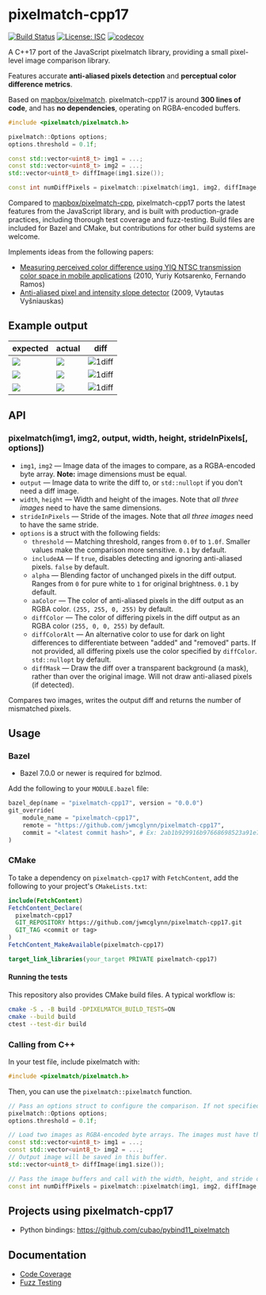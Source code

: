 # pixelmatch-cpp17

[![Build Status](https://github.com/jwmcglynn/pixelmatch-cpp17/actions/workflows/main.yml/badge.svg?branch=main)](https://github.com/jwmcglynn/pixelmatch-cpp17/actions/workflows/main.yml) [![License: ISC](https://img.shields.io/badge/License-ISC-blue.svg)](https://opensource.org/licenses/ISC) [![codecov](https://codecov.io/gh/jwmcglynn/pixelmatch-cpp17/branch/main/graph/badge.svg?token=0XMUH3F0RD)](https://codecov.io/gh/jwmcglynn/pixelmatch-cpp17)

A C++17 port of the JavaScript pixelmatch library, providing a small pixel-level image comparison library.

Features accurate **anti-aliased pixels detection** and **perceptual color difference metrics**.

Based on [mapbox/pixelmatch](https://github.com/mapbox/pixelmatch).  pixelmatch-cpp17 is around **300 lines of code**, and has **no dependencies**, operating on RGBA-encoded buffers.


```cpp
#include <pixelmatch/pixelmatch.h>

pixelmatch::Options options;
options.threshold = 0.1f;

const std::vector<uint8_t> img1 = ...;
const std::vector<uint8_t> img2 = ...;
std::vector<uint8_t> diffImage(img1.size());

const int numDiffPixels = pixelmatch::pixelmatch(img1, img2, diffImage, width, height, stride, options);
```

Compared to [mapbox/pixelmatch-cpp](https://github.com/mapbox/pixelmatch-cpp), pixelmatch-cpp17 ports the latest features from the JavaScript library, and is built with production-grade practices, including thorough test coverage and fuzz-testing.  Build files are included for Bazel and CMake, but contributions for other build systems are welcome.

Implements ideas from the following papers:

- [Measuring perceived color difference using YIQ NTSC transmission color space in mobile applications](http://www.progmat.uaem.mx:8080/artVol2Num2/Articulo3Vol2Num2.pdf) (2010, Yuriy Kotsarenko, Fernando Ramos)
- [Anti-aliased pixel and intensity slope detector](https://www.researchgate.net/publication/234126755_Anti-aliased_Pixel_and_Intensity_Slope_Detector) (2009, Vytautas Vyšniauskas)

## Example output

| expected | actual | diff |
| --- | --- | --- |
| ![](tests/testdata/4a.png) | ![](tests/testdata/4b.png) | ![1diff](tests/testdata/4diff.png) |
| ![](tests/testdata/3a.png) | ![](tests/testdata/3b.png) | ![1diff](tests/testdata/3diff.png) |
| ![](tests/testdata/6a.png) | ![](tests/testdata/6b.png) | ![1diff](tests/testdata/6diff.png) |

## API

### pixelmatch(img1, img2, output, width, height, strideInPixels[, options])

- `img1`, `img2` — Image data of the images to compare, as a RGBA-encoded byte array. **Note:** image dimensions must be equal.
- `output` — Image data to write the diff to, or `std::nullopt` if you don't need a diff image.
- `width`, `height` — Width and height of the images. Note that _all three images_ need to have the same dimensions.
- `strideInPixels` — Stride of the images. Note that _all three images_ need to have the same stride.
- `options` is a struct with the following fields:
  - `threshold` — Matching threshold, ranges from `0.0f` to `1.0f`. Smaller values make the comparison more sensitive. `0.1` by default.
  - `includeAA` — If `true`, disables detecting and ignoring anti-aliased pixels. `false` by default.
  - `alpha` — Blending factor of unchanged pixels in the diff output. Ranges from `0` for pure white to `1` for original brightness. `0.1` by default.
  - `aaColor` — The color of anti-aliased pixels in the diff output as an RGBA color. `(255, 255, 0, 255)` by default.
  - `diffColor` — The color of differing pixels in the diff output as an RGBA color `(255, 0, 0, 255)` by default.
  - `diffColorAlt` — An alternative color to use for dark on light differences to differentiate between "added" and "removed" parts. If not provided, all differing pixels use the color specified by `diffColor`. `std::nullopt` by default.
  - `diffMask` — Draw the diff over a transparent background (a mask), rather than over the original image. Will not draw anti-aliased pixels (if detected).

Compares two images, writes the output diff and returns the number of mismatched pixels.

## Usage

### Bazel

- Bazel 7.0.0 or newer is required for bzlmod.

Add the following to your `MODULE.bazel` file:

```py
bazel_dep(name = "pixelmatch-cpp17", version = "0.0.0")
git_override(
    module_name = "pixelmatch-cpp17",
    remote = "https://github.com/jwmcglynn/pixelmatch-cpp17",
    commit = "<latest commit hash>", # Ex: 2ab1b929916b97668698523a91e752413d01939c
)
```

### CMake

To take a dependency on `pixelmatch-cpp17` with `FetchContent`, add the following
to your project's `CMakeLists.txt`:

```cmake
include(FetchContent)
FetchContent_Declare(
  pixelmatch-cpp17
  GIT_REPOSITORY https://github.com/jwmcglynn/pixelmatch-cpp17.git
  GIT_TAG <commit or tag>
)
FetchContent_MakeAvailable(pixelmatch-cpp17)

target_link_libraries(your_target PRIVATE pixelmatch-cpp17)
```

#### Running the tests


This repository also provides CMake build files.  A typical workflow is:

```sh
cmake -S . -B build -DPIXELMATCH_BUILD_TESTS=ON
cmake --build build
ctest --test-dir build
```

### Calling from C++

In your test file, include pixelmatch with:
```cpp
#include <pixelmatch/pixelmatch.h>
```

Then, you can use the `pixelmatch::pixelmatch` function.

```cpp
// Pass an options struct to configure the comparison. If not specified, defaults will be used.
pixelmatch::Options options;
options.threshold = 0.1f;

// Load two images as RGBA-encoded byte arrays. The images must have the same dimensions and stride.
const std::vector<uint8_t> img1 = ...;
const std::vector<uint8_t> img2 = ...;
// Output image will be saved in this buffer.
std::vector<uint8_t> diffImage(img1.size());

// Pass the image buffers and call with the width, height, and stride of the images.
const int numDiffPixels = pixelmatch::pixelmatch(img1, img2, diffImage, width, height, stride, options);
```

## Projects using pixelmatch-cpp17

- Python bindings: https://github.com/cubao/pybind11_pixelmatch

## Documentation

- [Code Coverage](docs/code_coverage.md)
- [Fuzz Testing](docs/fuzz_testing.md)
